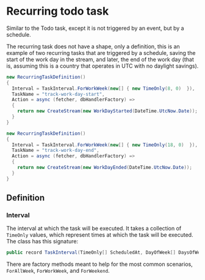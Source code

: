# Recurring todo task
Similar to the Todo task, except it is not triggered by an event, but by a schedule.

The recurring task does not have a shape, only a definition, this is an example of two recurring tasks that are triggered by a schedule, saving the start of the work day in the stream, and later, the end of the work day (that is, assuming this is a country that operates in UTC with no daylight savings).

```cs
new RecurringTaskDefinition()
{
  Interval = TaskInterval.ForWorkWeek(new[] { new TimeOnly(8, 0)  }),
  TaskName = "track-work-day-start",
  Action = async (fetcher, dbHandlerFactory) =>
  {
    return new CreateStream(new WorkDayStarted(DateTime.UtcNow.Date));
  }
}

new RecurringTaskDefinition()
{
  Interval = TaskInterval.ForWorkWeek(new[] { new TimeOnly(18, 0)  }),
  TaskName = "track-work-day-end",
  Action = async (fetcher, dbHandlerFactory) =>
  {
    return new CreateStream(new WorkDayEnded(DateTime.UtcNow.Date));
  }
}
```

## Definition
### Interval
The interval at which the task will be executed. It takes a collection of `TimeOnly` values, which represent times at which the task will be executed. The class has this signature:
```cs
public record TaskInterval(TimeOnly[] ScheduledAt, DayOfWeek[] DaysOfWeek);
```
There are factory methods meant to help for the most common scenarios, `ForAllWeek`, `ForWorkWeek`, and `ForWeekend`.
